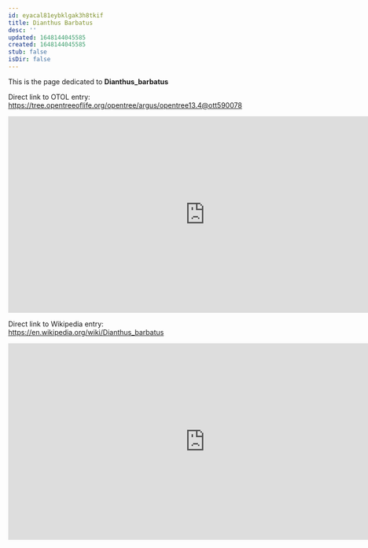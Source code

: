 ```yaml
---
id: eyacal81eybklgak3h8tkif
title: Dianthus Barbatus
desc: ''
updated: 1648144045585
created: 1648144045585
stub: false
isDir: false
---
```

This is the page dedicated to **Dianthus_barbatus**


Direct link to OTOL entry: https://tree.opentreeoflife.org/opentree/argus/opentree13.4@ott590078



<html>
    <body>
    <iframe src="https://tree.opentreeoflife.org/opentree/argus/opentree13.4@ott590078"
    width="800" height="400" frameborder="0" allowfullscreen> </iframe>
    </body>
</html>
    


Direct link to Wikipedia entry: https://en.wikipedia.org/wiki/Dianthus_barbatus



<html>
    <body>
    <iframe src="https://en.wikipedia.org/wiki/Dianthus_barbatus"
    width="800" height="400" frameborder="0" allowfullscreen> </iframe>
    </body>
</html>
    
